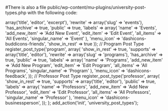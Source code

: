 #There is also a file public/wp-content/mu-plugins/university-post-types.php with the following code:

<?php

// we're placing this function and registration in mu-plugins
// so that in case the user changes the theme - they will still have access to Events
// show_in_rest parameter allows to use the new cool Block Editor for editing Events

function university_post_types()
{
    // Event Post Type
    register_post_type('event', array(
        // important to still explicitly list title and editor
        // in case I am choosing to add support to anything at all
        'supports' => array('title', 'editor', 'excerpt'),
        'rewrite' => array('slug' => 'events'),
        'has_archive' => true,
        'public' => true,
        'labels' => array(
            'name' => 'Events',
            'add_new_item' => 'Add New Event',
            'edit_item' => 'Edit Event',
            'all_items' => 'All Events',
            'singular_name' => 'Event'
        ),
        'menu_icon' => 'dashicons-buddicons-friends',
        'show_in_rest' => true
    ));

    // Program Post Type
    register_post_type('program', array(
        'show_in_rest' => true,
        'supports' => array('title', 'editor'),
        'rewrite' => array('slug' => 'programs'),
        'has_archive' => true,
        'public' => true,
        'labels' => array(
            'name' => 'Programs',
            'add_new_item' => 'Add New Program',
            'edit_item' => 'Edit Program',
            'all_items' => 'All Programs',
            'singular_name' => 'Program'
        ),
        'menu_icon' => 'dashicons-feedback',
    ));

    // Professor Post Type
    register_post_type('professor', array(
        'show_in_rest' => true,
        'supports' => array('title', 'editor'),
        'public' => true,
        'labels' => array(
            'name' => 'Professors',
            'add_new_item' => 'Add New Professor',
            'edit_item' => 'Edit Professor',
            'all_items' => 'All Professors',
            'singular_name' => 'Professor'
        ),
        'menu_icon' => 'dashicons-businessperson',
    ));
};

add_action('init', 'university_post_types');
